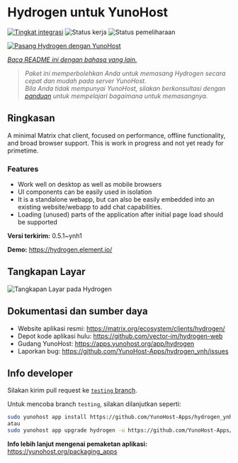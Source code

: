 <!--
N.B.: README ini dibuat secara otomatis oleh <https://github.com/YunoHost/apps/tree/master/tools/readme_generator>
Ini TIDAK boleh diedit dengan tangan.
-->

# Hydrogen untuk YunoHost

[![Tingkat integrasi](https://apps.yunohost.org/badge/integration/hydrogen)](https://ci-apps.yunohost.org/ci/apps/hydrogen/)
![Status kerja](https://apps.yunohost.org/badge/state/hydrogen)
![Status pemeliharaan](https://apps.yunohost.org/badge/maintained/hydrogen)

[![Pasang Hydrogen dengan YunoHost](https://install-app.yunohost.org/install-with-yunohost.svg)](https://install-app.yunohost.org/?app=hydrogen)

*[Baca README ini dengan bahasa yang lain.](./ALL_README.md)*

> *Paket ini memperbolehkan Anda untuk memasang Hydrogen secara cepat dan mudah pada server YunoHost.*  
> *Bila Anda tidak mempunyai YunoHost, silakan berkonsultasi dengan [panduan](https://yunohost.org/install) untuk mempelajari bagaimana untuk memasangnya.*

## Ringkasan

A minimal Matrix chat client, focused on performance, offline functionality, and broad browser support. This is work in progress and not yet ready for primetime.

### Features

- Work well on desktop as well as mobile browsers
- UI components can be easily used in isolation
- It is a standalone webapp, but can also be easily embedded into an existing website/webapp to add chat capabilities.
- Loading (unused) parts of the application after initial page load should be supported


**Versi terkirim:** 0.5.1~ynh1

**Demo:** <https://hydrogen.element.io/>

## Tangkapan Layar

![Tangkapan Layar pada Hydrogen](./doc/screenshots/hydrogen-large.png)

## Dokumentasi dan sumber daya

- Website aplikasi resmi: <https://matrix.org/ecosystem/clients/hydrogen/>
- Depot kode aplikasi hulu: <https://github.com/vector-im/hydrogen-web>
- Gudang YunoHost: <https://apps.yunohost.org/app/hydrogen>
- Laporkan bug: <https://github.com/YunoHost-Apps/hydrogen_ynh/issues>

## Info developer

Silakan kirim pull request ke [`testing` branch](https://github.com/YunoHost-Apps/hydrogen_ynh/tree/testing).

Untuk mencoba branch `testing`, silakan dilanjutkan seperti:

```bash
sudo yunohost app install https://github.com/YunoHost-Apps/hydrogen_ynh/tree/testing --debug
atau
sudo yunohost app upgrade hydrogen -u https://github.com/YunoHost-Apps/hydrogen_ynh/tree/testing --debug
```

**Info lebih lanjut mengenai pemaketan aplikasi:** <https://yunohost.org/packaging_apps>
